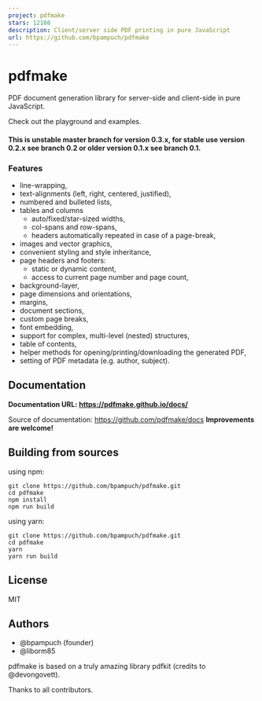 ```yaml
---
project: pdfmake
stars: 12108
description: Client/server side PDF printing in pure JavaScript
url: https://github.com/bpampuch/pdfmake
---
```


pdfmake
=======

PDF document generation library for server-side and client-side in pure JavaScript.

Check out the playground and examples.

#### This is unstable master branch for version 0.3.x, for stable use version 0.2.x see branch 0.2 or older version 0.1.x see branch 0.1.

### Features

-   line-wrapping,
-   text-alignments (left, right, centered, justified),
-   numbered and bulleted lists,
-   tables and columns
    -   auto/fixed/star-sized widths,
    -   col-spans and row-spans,
    -   headers automatically repeated in case of a page-break,
-   images and vector graphics,
-   convenient styling and style inheritance,
-   page headers and footers:
    -   static or dynamic content,
    -   access to current page number and page count,
-   background-layer,
-   page dimensions and orientations,
-   margins,
-   document sections,
-   custom page breaks,
-   font embedding,
-   support for complex, multi-level (nested) structures,
-   table of contents,
-   helper methods for opening/printing/downloading the generated PDF,
-   setting of PDF metadata (e.g. author, subject).

Documentation
-------------

**Documentation URL: https://pdfmake.github.io/docs/**

Source of documentation: https://github.com/pdfmake/docs **Improvements are welcome!**

Building from sources
---------------------

using npm:

```
git clone https://github.com/bpampuch/pdfmake.git
cd pdfmake
npm install
npm run build
```

using yarn:

```
git clone https://github.com/bpampuch/pdfmake.git
cd pdfmake
yarn
yarn run build
```

License
-------

MIT

Authors
-------

-   @bpampuch (founder)
-   @liborm85

pdfmake is based on a truly amazing library pdfkit (credits to @devongovett).

Thanks to all contributors.
